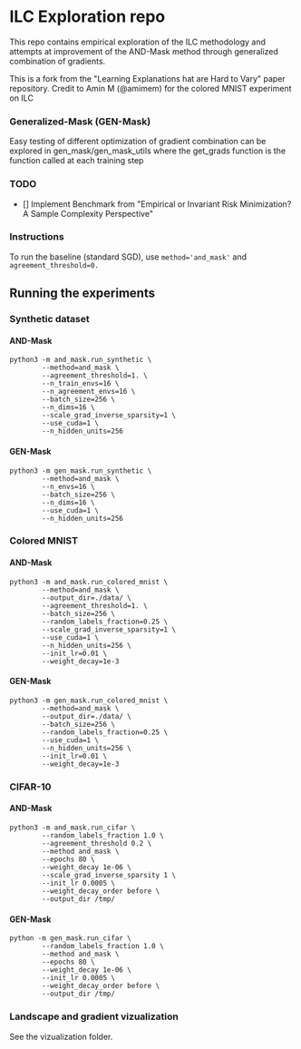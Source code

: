 
# ILC Exploration repo
This repo contains empirical exploration of the ILC methodology and attempts at improvement of the AND-Mask method through generalized combination of gradients.

This is a fork from the "Learning Explanations hat are Hard to Vary" paper repository. Credit to Amin M (@amimem) for the colored MNIST experiment on ILC

### Generalized-Mask (GEN-Mask)

Easy testing of different optimization of gradient combination can be explored in gen_mask/gen_mask_utils where the get_grads function is the function called at each training step

### TODO

 - [] Implement Benchmark from "Empirical or Invariant Risk Minimization? A Sample Complexity Perspective"

### Instructions
To run the baseline (standard SGD), use `method='and_mask'` and `agreement_threshold=0.`

## Running the experiments

### Synthetic dataset

#### AND-Mask

```
python3 -m and_mask.run_synthetic \
        --method=and_mask \
        --agreement_threshold=1. \
        --n_train_envs=16 \
        --n_agreement_envs=16 \
        --batch_size=256 \
        --n_dims=16 \
        --scale_grad_inverse_sparsity=1 \
        --use_cuda=1 \
        --n_hidden_units=256
```

#### GEN-Mask

```
python3 -m gen_mask.run_synthetic \
        --method=and_mask \
        --n_envs=16 \
        --batch_size=256 \
        --n_dims=16 \
        --use_cuda=1 \
        --n_hidden_units=256
```

### Colored MNIST

#### AND-Mask

```
python3 -m and_mask.run_colored_mnist \
        --method=and_mask \
        --output_dir=./data/ \
        --agreement_threshold=1. \
        --batch_size=256 \
        --random_labels_fraction=0.25 \
        --scale_grad_inverse_sparsity=1 \
        --use_cuda=1 \
        --n_hidden_units=256 \
        --init_lr=0.01 \
        --weight_decay=1e-3
```

#### GEN-Mask

```
python3 -m gen_mask.run_colored_mnist \
        --method=and_mask \
        --output_dir=./data/ \
        --batch_size=256 \
        --random_labels_fraction=0.25 \
        --use_cuda=1 \
        --n_hidden_units=256 \
        --init_lr=0.01 \
        --weight_decay=1e-3
```


### CIFAR-10

#### AND-Mask

```
python3 -m and_mask.run_cifar \
        --random_labels_fraction 1.0 \
        --agreement_threshold 0.2 \
        --method and_mask \
        --epochs 80 \
        --weight_decay 1e-06 \
        --scale_grad_inverse_sparsity 1 \
        --init_lr 0.0005 \
        --weight_decay_order before \
        --output_dir /tmp/
```
#### GEN-Mask

```
python -m gen_mask.run_cifar \
        --random_labels_fraction 1.0 \
        --method and_mask \
        --epochs 80 \
        --weight_decay 1e-06 \
        --init_lr 0.0005 \
        --weight_decay_order before \
        --output_dir /tmp/
```

### Landscape and gradient vizualization

See the vizualization folder.
